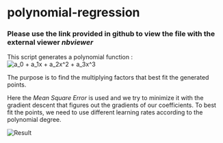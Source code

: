 # polynomial-regression

### Please use the link provided in github to view the file with the external viewer *nbviewer*

This script generates a polynomial function : <img src="https://latex.codecogs.com/gif.latex?a_0&space;&plus;&space;a_1x&space;&plus;&space;a_2x^2&space;&plus;&space;a_3x^3" title="a_0 + a_1x + a_2x^2 + a_3x^3" />

The purpose is to find the multiplying factors that best fit the generated points.

Here the *Mean Square Error* is used and we try to minimize it with the gradient descent that figures out the gradients of our coefficients. To best fit the points, we need to use different learning rates according to the polynomial degree.

![Result](https://raw.githubusercontent.com/cheillanju/polynomial-regression/master/result.png)
